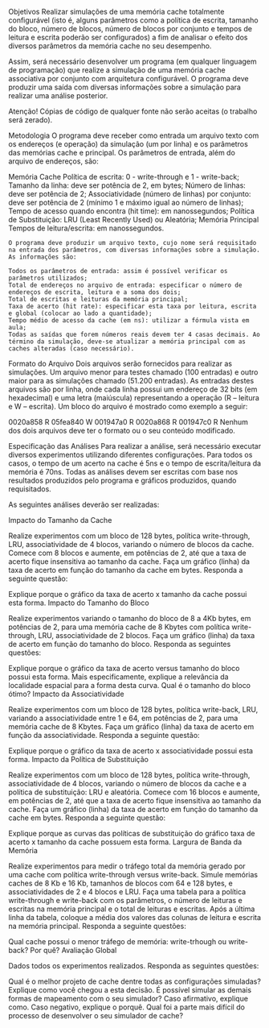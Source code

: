 Objetivos
Realizar simulações de uma memória cache totalmente configurável (isto é, alguns parâmetros como a política de escrita, tamanho do bloco, número de blocos, número de blocos por conjunto e tempos de leitura e escrita poderão ser configurados) a fim de analisar o efeito dos diversos parâmetros da memória cache no seu desempenho. 

Assim, será necessário desenvolver um programa (em qualquer linguagem de programação) que realize a simulação de uma memória cache associativa por conjunto com arquitetura configurável. O programa deve produzir uma saída com diversas informações sobre a simulação para realizar uma análise posterior. 

Atenção! Cópias de código de qualquer fonte não serão aceitas (o trabalho será zerado). 

Metodologia 
O programa deve receber como entrada um arquivo texto com os endereços (e operação) da simulação (um por linha) e os parâmetros das memórias cache e principal. Os parâmetros de entrada, além do arquivo de endereços, são:

Memória Cache
Política de escrita: 0 - write-through e 1 - write-back;
Tamanho da linha: deve ser potência de 2, em bytes;
Número de linhas: deve ser potência de 2;
Associatividade (número de linhas) por conjunto: deve ser potência de 2 (mínimo 1 e máximo igual ao número de linhas);
Tempo de acesso quando encontra (hit time): em nanossegundos;
Política de Substituição: LRU (Least Recently Used) ou Aleatória;
Memória Principal
Tempos de leitura/escrita: em nanossegundos.

    O programa deve produzir um arquivo texto, cujo nome será requisitado na entrada dos parâmetros, com diversas informações sobre a simulação. As informações são:

    Todos os parâmetros de entrada: assim é possível verificar os parâmetros utilizados;
    Total de endereços no arquivo de entrada: especificar o número de endereços de escrita, leitura e a soma dos dois;
    Total de escritas e leituras da memória principal;
    Taxa de acerto (hit rate): especificar esta taxa por leitura, escrita e global (colocar ao lado a quantidade);
    Tempo médio de acesso da cache (em ns): utilizar a fórmula vista em aula;
    Todas as saídas que forem números reais devem ter 4 casas decimais. Ao término da simulação, deve-se atualizar a memória principal com as caches alteradas (caso necessário).

Formato do Arquivo
Dois arquivos serão fornecidos para realizar as simulações. Um arquivo menor para testes chamado 
 (100 entradas) e outro maior para as simulações chamado 
 (51.200 entradas). As entradas destes arquivos são por linha, onde cada linha possui um endereço de 32 bits (em hexadecimal) e uma letra (maiúscula) representando a operação (R – leitura e W – escrita). Um bloco do arquivo é mostrado como exemplo a seguir:

0020a858 R
05fea840 W
001947a0 R
0020a868 R
001947c0 R
Nenhum dos dois arquivos deve ter o formato ou o seu conteúdo modificado.

Especificação das Análises
Para realizar a análise, será necessário executar diversos experimentos utilizando diferentes configurações. Para todos os casos, o tempo de um acerto na cache é 5ns e o tempo de escrita/leitura da memória é 70ns. Todas as análises devem ser escritas com base nos resultados produzidos pelo programa e gráficos produzidos, quando requisitados. 

As seguintes análises deverão ser realizadas:

Impacto do Tamanho da Cache

Realize experimentos com um bloco de 128 bytes, política write-through, LRU, associatividade de 4 blocos, variando o número de blocos da cache. Comece com 8 blocos e aumente, em potências de 2, até que a taxa de acerto fique insensitiva ao tamanho da cache. Faça um gráfico (linha) da taxa de acerto em função do tamanho da cache em bytes. Responda a seguinte questão:

Explique porque o gráfico da taxa de acerto x tamanho da cache possui esta forma.
Impacto do Tamanho do Bloco

Realize experimentos variando o tamanho do bloco de 8 a 4Kb bytes, em potências de 2, para uma memória cache de 8 Kbytes com política write-through, LRU, associatividade de 2 blocos. Faça um gráfico (linha) da taxa de acerto em função do tamanho do bloco. Responda as seguintes questões:

Explique porque o gráfico da taxa de acerto versus tamanho do bloco possui esta forma. Mais especificamente, explique a relevância da localidade espacial para a forma desta curva.
Qual é o tamanho do bloco ótimo?
Impacto da Associatividade

Realize experimentos com um bloco de 128 bytes, política write-back, LRU, variando a associatividade entre 1 e 64, em potências de 2, para uma memória cache de 8 Kbytes. Faça um gráfico (linha) da taxa de acerto em função da associatividade. Responda a seguinte questão:

Explique porque o gráfico da taxa de acerto x associatividade possui esta forma.
Impacto da Política de Substituição

Realize experimentos com um bloco de 128 bytes, política write-through, associatividade de 4 blocos, variando o número de blocos da cache e a política de substituição: LRU e aleatória. Comece com 16 blocos e aumente, em potências de 2, até que a taxa de acerto fique insensitiva ao tamanho da cache. Faça um gráfico (linha) da taxa de acerto em função do tamanho da cache em bytes. Responda a seguinte questão:

Explique porque as curvas das políticas de substituição do gráfico taxa de acerto x tamanho da cache possuem esta forma.
Largura de Banda da Memória

Realize experimentos para medir o tráfego total da memória gerado por uma cache com política write-through versus write-back. Simule memórias caches de 8 Kb e 16 Kb, tamanhos de blocos com 64 e 128 bytes, e associatividades de 2 e 4 blocos e LRU. Faça uma tabela para a política write-through e write-back com os parâmetros, o número de leituras e escritas na memória principal e o total de leituras e escritas. Após a última linha da tabela, coloque a média dos valores das colunas de leitura e escrita na memória principal. Responda a seguinte questões:

Qual cache possui o menor tráfego de memória: write-trhough ou write-back? Por quê?
Avaliação Global

Dados todos os experimentos realizados. Responda as seguintes questões:

Qual é o melhor projeto de cache dentre todas as configurações simuladas? Explique como você chegou a esta decisão.
É possível simular as demais formas de mapeamento com o seu simulador? Caso afirmativo, explique como. Caso negativo, explique o porquê. 
Qual foi a parte mais difícil do processo de desenvolver o seu simulador de cache?
